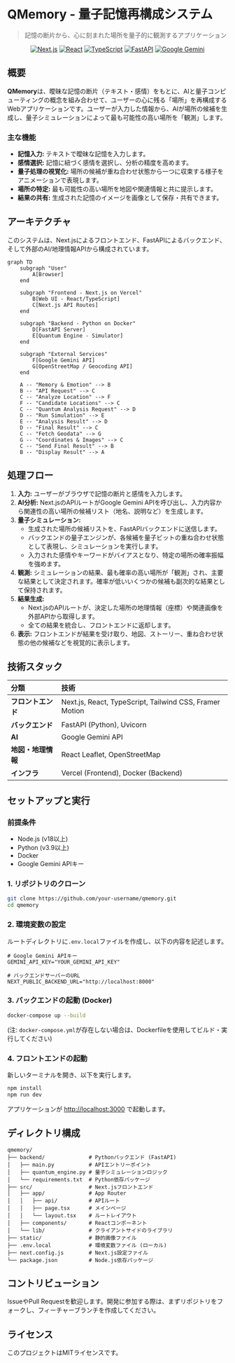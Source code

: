 # QMemory - 量子記憶再構成システム

> 記憶の断片から、心に刻まれた場所を量子的に観測するアプリケーション

<div align="center">

[![Next.js](https://img.shields.io/badge/Next.js-14-black?style=for-the-badge&logo=next.js&logoColor=white)](https://nextjs.org/)
[![React](https://img.shields.io/badge/React-18-20232A?style=for-the-badge&logo=react&logoColor=61DAFB)](https://reactjs.org/)
[![TypeScript](https://img.shields.io/badge/TypeScript-5-3178C6?style=for-the-badge&logo=typescript&logoColor=white)](https://www.typescriptlang.org/)
[![FastAPI](https://img.shields.io/badge/FastAPI-0.100-009688?style=for-the-badge&logo=fastapi&logoColor=white)](https://fastapi.tiangolo.com/)
[![Google Gemini](https://img.shields.io/badge/Google_Gemini-AI-4A89F3?style=for-the-badge&logo=google-gemini&logoColor=white)](https://ai.google.dev/)

</div>

## 概要

**QMemory**は、曖昧な記憶の断片（テキスト・感情）をもとに、AIと量子コンピューティングの概念を組み合わせて、ユーザーの心に残る「場所」を再構成するWebアプリケーションです。ユーザーが入力した情報から、AIが場所の候補を生成し、量子シミュレーションによって最も可能性の高い場所を「観測」します。

### 主な機能

-   **記憶入力:** テキストで曖昧な記憶を入力します。
-   **感情選択:** 記憶に紐づく感情を選択し、分析の精度を高めます。
-   **量子処理の視覚化:** 場所の候補が重ね合わせ状態から一つに収束する様子をアニメーションで表現します。
-   **場所の特定:** 最も可能性の高い場所を地図や関連情報と共に提示します。
-   **結果の共有:** 生成された記憶のイメージを画像として保存・共有できます。

## アーキテクチャ

このシステムは、Next.jsによるフロントエンド、FastAPIによるバックエンド、そして外部のAI/地理情報APIから構成されています。

```mermaid
graph TD
    subgraph "User"
        A[Browser]
    end

    subgraph "Frontend - Next.js on Vercel"
        B[Web UI - React/TypeScript]
        C[Next.js API Routes]
    end

    subgraph "Backend - Python on Docker"
        D[FastAPI Server]
        E[Quantum Engine - Simulator]
    end

    subgraph "External Services"
        F[Google Gemini API]
        G[OpenStreetMap / Geocoding API]
    end

    A -- "Memory & Emotion" --> B
    B -- "API Request" --> C
    C -- "Analyze Location" --> F
    F -- "Candidate Locations" --> C
    C -- "Quantum Analysis Request" --> D
    D -- "Run Simulation" --> E
    E -- "Analysis Result" --> D
    D -- "Final Result" --> C
    C -- "Fetch Geodata" --> G
    G -- "Coordinates & Images" --> C
    C -- "Send Final Result" --> B
    B -- "Display Result" --> A
```

## 処理フロー

1.  **入力:** ユーザーがブラウザで記憶の断片と感情を入力します。
2.  **AI分析:** Next.jsのAPIルートがGoogle Gemini APIを呼び出し、入力内容から関連性の高い場所の候補リスト（地名、説明など）を生成します。
3.  **量子シミュレーション:**
    -   生成された場所の候補リストを、FastAPIバックエンドに送信します。
    -   バックエンドの量子エンジンが、各候補を量子ビットの重ね合わせ状態として表現し、シミュレーションを実行します。
    -   入力された感情やキーワードがバイアスとなり、特定の場所の確率振幅を強めます。
4.  **観測:** シミュレーションの結果、最も確率の高い場所が「観測」され、主要な結果として決定されます。確率が低いいくつかの候補も副次的な結果として保持されます。
5.  **結果生成:**
    -   Next.jsのAPIルートが、決定した場所の地理情報（座標）や関連画像を外部APIから取得します。
    -   全ての結果を統合し、フロントエンドに返却します。
6.  **表示:** フロントエンドが結果を受け取り、地図、ストーリー、重ね合わせ状態の他の候補などを視覚的に表示します。

## 技術スタック

| 分類         | 技術                               |
| :----------- | :--------------------------------- |
| **フロントエンド** | Next.js, React, TypeScript, Tailwind CSS, Framer Motion |
| **バックエンド**   | FastAPI (Python), Uvicorn          |
| **AI**           | Google Gemini API                  |
| **地図・地理情報** | React Leaflet, OpenStreetMap       |
| **インフラ**     | Vercel (Frontend), Docker (Backend)|

## セットアップと実行

### 前提条件

-   Node.js (v18以上)
-   Python (v3.9以上)
-   Docker
-   Google Gemini APIキー

### 1. リポジトリのクローン

```bash
git clone https://github.com/your-username/qmemory.git
cd qmemory
```

### 2. 環境変数の設定

ルートディレクトリに`.env.local`ファイルを作成し、以下の内容を記述します。

```env
# Google Gemini APIキー
GEMINI_API_KEY="YOUR_GEMINI_API_KEY"

# バックエンドサーバーのURL
NEXT_PUBLIC_BACKEND_URL="http://localhost:8000"
```

### 3. バックエンドの起動 (Docker)

```bash
docker-compose up --build
```
(注: `docker-compose.yml`が存在しない場合は、Dockerfileを使用してビルド・実行してください)

### 4. フロントエンドの起動

新しいターミナルを開き、以下を実行します。

```bash
npm install
npm run dev
```

アプリケーションが [http://localhost:3000](http://localhost:3000) で起動します。

## ディレクトリ構成

```
qmemory/
├── backend/              # Pythonバックエンド (FastAPI)
│   ├── main.py           # APIエントリーポイント
│   ├── quantum_engine.py # 量子シミュレーションロジック
│   └── requirements.txt  # Python依存パッケージ
├── src/                  # Next.jsフロントエンド
│   ├── app/              # App Router
│   │   ├── api/          # APIルート
│   │   ├── page.tsx      # メインページ
│   │   └── layout.tsx    # ルートレイアウト
│   ├── components/       # Reactコンポーネント
│   └── lib/              # クライアントサイドのライブラリ
├── static/               # 静的画像ファイル
├── .env.local            # 環境変数ファイル (ローカル)
├── next.config.js        # Next.js設定ファイル
└── package.json          # Node.js依存パッケージ
```

## コントリビューション

IssueやPull Requestを歓迎します。開発に参加する際は、まずリポジトリをフォークし、フィーチャーブランチを作成してください。

## ライセンス

このプロジェクトはMITライセンスです。